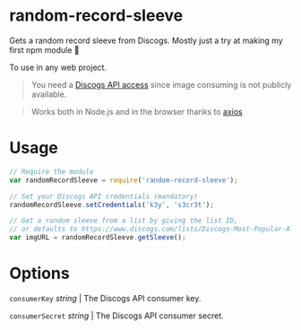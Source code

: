 # random-record-sleeve 

Gets a random record sleeve from Discogs.
Mostly just a try at making my first npm module 🎉

To use in any web project.

> You need a [Discogs API access](https://www.discogs.com/settings/developers) since image consuming is not publicly available.

> Works both in Node.js and in the browser thanks to [axios](https://github.com/mzabriskie/axios)

# Usage

```javascript
// Require the module
var randomRecordSleeve = require('random-record-sleeve');

// Set your Discogs API credentials (mandatory)
randomRecordSleeve.setCredentials('k3y', 's3cr3t');

// Get a random sleeve from a list by giving the list ID,
// or defaults to https://www.discogs.com/lists/Discogs-Most-Popular-Albums/2056
var imgURL = randomRecordSleeve.getSleeve();
```

# Options

`consumerKey` *string* | The Discogs API consumer key.

`consumerSecret` *string* | The Discogs API consumer secret.
